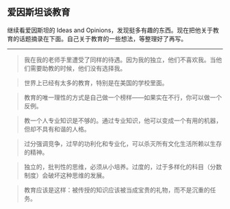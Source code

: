 

## 爱因斯坦谈教育

继续看爱因斯坦的 Ideas and Opinions，发现挺多有趣的东西。现在把他关于教育的话题摘录在下面。自己关于教育的一些想法，等整理好了再写。

* * *

> 我在我的老师手里遭受了同样的待遇。因为我的独立，他们不喜欢我。当他们需要助教的时候，他们没有选择我。

>

> 世界上已经有太多的教育，特别是在美国的学校里面。

>

> 教育的唯一理性的方式是自己做一个榜样——如果实在不行，你可以做一个反例。

>

> 教一个人专业知识是不够的。通过专业知识，他可以变成一个有用的机器，但却不具有和谐的人格。

>

> 过分强调竞争，过早的功利化和专业化，可以杀灭所有文化生活所赖以生存的精神。

>

> 独立的，批判性的思维，必须从小培养。过度的，过于多样化的科目（分数制度）会破坏这种思维的发展。

>

> 教育应该是这样：被传授的知识应该被当成宝贵的礼物，而不是沉重的任务。

